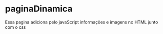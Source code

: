 # paginaDinamica

Essa pagina adiciona pelo javaScript informações e imagens no HTML junto com o css
